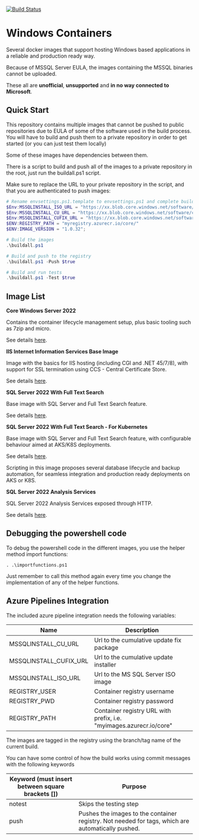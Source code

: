 [![Build Status](https://dev.azure.com/easytechglobal/windows-containers/_apis/build/status%2Fdavid-garcia-garcia.windowscontainers?branchName=refs%2Fpull%2F20%2Fmerge)](https://dev.azure.com/easytechglobal/windows-containers/_build/latest?definitionId=1&branchName=master)

# Windows Containers

Several docker images that support hosting Windows based applications in a reliable and production ready way.

Because of MSSQL Server EULA, the images containing the MSSQL binaries cannot be uploaded.

These all are **unofficial**, **unsupported** and **in no way connected to Microsoft**.

## Quick Start

This repository contains multiple images that cannot be pushed to public repositories due to EULA of some of the software used in the build process. You will have to build and push them to a private repository in order to get started (or you can just test them locally)

Some of these images have dependencies between them.

There is a script to build and push all of the images to a private repository in the root, just run the buildall.ps1 script.

Make sure to replace the URL to your private repository in the script, and that you are authenticated to push images:

```powershell
# Rename envsettings.ps1.template to envsettings.ps1 and complete build params
$Env:MSSQLINSTALL_ISO_URL = "https://xx.blob.core.windows.net/software/mssql.iso";
$Env:MSSQLINSTALL_CU_URL = "https://xx.blob.core.windows.net/software/cu.exe";
$Env:MSSQLINSTALL_CUFIX_URL = "https://xx.blob.core.windows.net/software/cufix.7z";
$ENV:REGISTRY_PATH = "myregistry.azurecr.io/core/"
$ENV:IMAGE_VERSION = "1.0.32";

# Build the images
.\buildall.ps1

# Build and push to the registry
.\buildall.ps1 -Push $true

# Build and run tests
.\buildall.ps1 -Test $true
```

## Image List

**Core Windows Server 2022**

Contains the container lifecycle management setup, plus basic tooling such as 7zip and micro.

See details [here](servercore2022/readme.md).

**IIS Internet Information Services Base Image**

Image with the basics for IIS hosting (including CGI and .NET 45/7/8), with support for SSL termination using CCS - Central Certificate Store.

See details [here](servercore2022iis/readme.md).

**SQL Server 2022 With Full Text Search**

Base image with SQL Server and Full Text Search feature.

See details [here](sqlserver2022base/readme.md).

**SQL Server 2022 With Full Text Search - For Kubernetes**

Base image with SQL Server and Full Text Search feature, with configurable behaviour aimed at AKS/K8S deployments.

See details [here](sqlserver2022k8s/readme.md).

Scripting in this image proposes several database lifecycle and backup automation, for seamless integration and production ready deployments on AKS or K8S.

**SQL Server 2022 Analysis Services**

SQL Server 2022 Analysis Services exposed through HTTP.

See details [here](sqlserver2022as/readme.md).

## Debugging the powershell code

To debug the powershell code in the different images, you use the helper method import functions:

```
. .\importfunctions.ps1   
```

Just remember to call this method again every time you change the implementation of any of the helper functions.

## Azure Pipelines Integration

The included azure pipeline integration needs the following variables:

| Name                   | Description                                                  |
| ---------------------- | ------------------------------------------------------------ |
| MSSQLINSTALL_CU_URL    | Url to the cumulative update fix package                     |
| MSSQLINSTALL_CUFIX_URL | Url to the cumulative update installer                       |
| MSSQLINSTALL_ISO_URL   | Url to the MS SQL Server ISO image                           |
| REGISTRY_USER          | Container registry username                                  |
| REGISTRY_PWD           | Container registry password                                  |
| REGISTRY_PATH          | Container registry URL with prefix, i.e. "myimages.azurecr.io/core" |

The images are tagged in the registry using the branch/tag name of the current build.

You can have some control of how the build works using commit messages with the following keywords

| Keyword (must insert between square brackets []) | Purpose                                                      |
| ------------------------------------------------ | ------------------------------------------------------------ |
| notest                                           | Skips the testing step                                       |
| push                                             | Pushes the images to the container registry. Not needed for tags, which are automatically pushed. |

